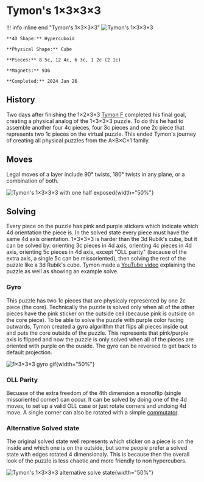 # Tymon's 1×3×3×3

!!! info inline end "Tymon's 1×3×3×3"
    ![Tymon's 1×3×3×3](https://cloud.hypercubing.xyz/assets/img/phys/tymon_1x3x3x3.jpeg)

    **4D Shape:** Hypercuboid

    **Physical Shape:** Cube

    **Pieces:** 8 5c, 12 4c, 6 3c, 1 2c (2 1c)

    **Magnets:** 936

    **Completed:** 2024 Jan 26

## History

Two days after finishing the 1×2×3×3 [Tymon F](https://hypercubing.xyz/leaderboards/solvers/tymofro/) completed his final goal, creating a physical analog of the 1×3×3×3 puzzle. To do this he had to assemble another four 4c pieces, four 3c pieces and one 2c piece that represents two 1c pieces on the virtual puzzle. This ended Tymon's journey of creating all physical puzzles from the A×B×C×1 family.

## Moves

Legal moves of a layer include 90° twists, 180° twists in any plane, or a combination of both.

![Tymon's 1×3×3×3 with one half exposed](https://cloud.hypercubing.xyz/assets/img/phys/tymon_1x3x3x3_split.jpeg){width="50%"}

## Solving

Every piece on the puzzle has pink and purple stickers which indicate which 4d orientation the piece is. In the solved state every piece must have the same 4d axis orientation.
1×3×3×3 is harder than the 3d Rubik's cube, but it can be solved by: orienting 3c pieces in 4d axis, orienting 4c pieces in 4d axis, orienting 5c pieces in 4d axis, except "OLL parity" (because of the extra axis, a single 5c can be missoriented), then solving the rest of the puzzle like a 3d Rubik's cube. Tymon made a [YouTube video](https://youtu.be/CzwTSD_fCDY) explaining the puzzle as well as showing an example solve.

### Gyro

This puzzle has two 1c pieces that are physicaly represented by one 2c piece (the core). Technically the puzzle is solved only when all of the other pieces have the pink sticker on the outside cell (because pink is outside on the core piece). To be able to solve the puzzle with purple color facing outwards, Tymon created a gyro algorithm that flips all pieces inside out and puts the core outside of the puzzle. This represents that pink/purple axis is flipped and now the puzzle is only solved when all of the pieces are oriented with purple on the ouside. The gyro can be reversed to get back to default projection.

![1×3×3×3 gyro gif](https://cloud.hypercubing.xyz/assets/img/phys/tymon_1x3x3x3_gyro.gif){width="50%"}

### OLL Parity

Becuase of the extra freedom of the 4th dimension a monoflip (single missoriented corner) can occur. It can be solved by doing one of the 4d moves, to set up a valid OLL case or just rotate corners and undoing 4d move. A single corner can also be rotated with a simple [commutator](/techniques/commutators.md).

### Alternative Solved state

The original solved state well represents which sticker on a piece is on the inside and which one is on the outside, but some people prefer a solved state with edges rotated 4 dimensionaly. This is because then the overall look of the puzzle is less chaotic and more friendly to non hypercubers.

![Tymon's 1×3×3×3 alternative solve state](https://cloud.hypercubing.xyz/assets/img/phys/tymon_1x3x3x3_alt.jpeg){width="50%"}

